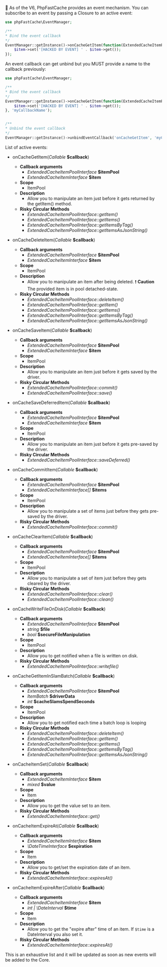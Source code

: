 :mega: As of the V6, PhpFastCache provides an event mechanism.
You can subscribe to an event by passing a Closure to an active event:

```php
use phpFastCache\EventManager;

/**
* Bind the event callback
*/
EventManager::getInstance()->onCacheGetItem(function(ExtendedCacheItemPoolInterface $itemPool, ExtendedCacheItemInterface $item){
    $item->set('[HACKED BY EVENT] ' . $item->get());
});

```

An event callback can get unbind but you MUST provide a name to the callback previously:


```php
use phpFastCache\EventManager;

/**
* Bind the event callback
*/
EventManager::getInstance()->onCacheGetItem(function(ExtendedCacheItemPoolInterface $itemPool, ExtendedCacheItemInterface $item){
    $item->set('[HACKED BY EVENT] ' . $item->get());
}, 'myCallbackName');


/**
* Unbind the event callback
*/
EventManager::getInstance()->unbindEventCallback('onCacheGetItem', 'myCallbackName');

```


List of active events:

- onCacheGetItem(*Callable* **$callback**)
    - **Callback arguments**
      - *ExtendedCacheItemPoolInterface* **$itemPool**
      - *ExtendedCacheItemInterface* **$item**
    - **Scope**
        - ItemPool
    - **Description**
       - Allow you to manipulate an item just before it gets returned by the getItem() method.
    - **Risky Circular Methods**
        - *ExtendedCacheItemPoolInterface::getItem()*
        - *ExtendedCacheItemPoolInterface::getItems()*
        - *ExtendedCacheItemPoolInterface::getItemsByTag()*
        - *ExtendedCacheItemPoolInterface::getItemsAsJsonString()*

- onCacheDeleteItem(*Callable* **$callback**)
    - **Callback arguments**
        - *ExtendedCacheItemPoolInterface* **$itemPool**
        - *ExtendedCacheItemInterface* **$item**
    - **Scope**
        - ItemPool
    - **Description**
        - Allow you to manipulate an item after being deleted. :exclamation: **Caution** The provided item is in pool detached-state.
    - **Risky Circular Methods**
        - *ExtendedCacheItemPoolInterface::deleteItem()*
        - *ExtendedCacheItemPoolInterface::getItem()*
        - *ExtendedCacheItemPoolInterface::getItems()*
        - *ExtendedCacheItemPoolInterface::getItemsByTag()*
        - *ExtendedCacheItemPoolInterface::getItemsAsJsonString()*

- onCacheSaveItem(*Callable* **$callback**)
    - **Callback arguments**
        - *ExtendedCacheItemPoolInterface* **$itemPool**
        - *ExtendedCacheItemInterface* **$item**
    - **Scope**
        - ItemPool
    - **Description**
        - Allow you to manipulate an item just before it gets saved by the driver.
    - **Risky Circular Methods**
        - *ExtendedCacheItemPoolInterface::commit()*
        - *ExtendedCacheItemPoolInterface::save()*

- onCacheSaveDeferredItem(*Callable* **$callback**)
    - **Callback arguments**
        - *ExtendedCacheItemPoolInterface* **$itemPool**
        - *ExtendedCacheItemInterface* **$item**
    - **Scope**
        - ItemPool
    - **Description**
        - Allow you to manipulate an item just before it gets pre-saved by the driver.
    - **Risky Circular Methods**
        - *ExtendedCacheItemPoolInterface::saveDeferred()*

- onCacheCommitItem(*Callable* **$callback**)
    - **Callback arguments**
        - *ExtendedCacheItemPoolInterface* **$itemPool**
        - *ExtendedCacheItemInterface[]* **$items**
    - **Scope**
        - ItemPool
    - **Description**
        - Allow you to manipulate a set of items just before they gets pre-saved by the driver.
    - **Risky Circular Methods**
        - *ExtendedCacheItemPoolInterface::commit()*

- onCacheClearItem(*Callable* **$callback**)
    - **Callback arguments**
        - *ExtendedCacheItemPoolInterface* **$itemPool**
        - *ExtendedCacheItemInterface[]* **$items**
    - **Scope**
        - ItemPool
    - **Description**
        - Allow you to manipulate a set of item just before they gets cleared by the driver.
    - **Risky Circular Methods**
        - *ExtendedCacheItemPoolInterface::clear()*
        - *ExtendedCacheItemPoolInterface::clean()*

 - onCacheWriteFileOnDisk(*Callable* **$callback**)
    - **Callback arguments**
        - *ExtendedCacheItemPoolInterface* **$itemPool**
        - *string* **$file**
        - *bool* **$secureFileManipulation**
    - **Scope**
        - ItemPool
    - **Description**
        - Allow you to get notified when a file is written on disk.
    - **Risky Circular Methods**
        - *ExtendedCacheItemPoolInterface::writefile()*

- onCacheGetItemInSlamBatch(*Callable* **$callback**)
    - **Callback arguments**
        - *ExtendedCacheItemPoolInterface* **$itemPool**
        - *ItemBatch* **$driverData**
        - *int* **$cacheSlamsSpendSeconds**
    - **Scope**
        - ItemPool
    - **Description**
        - Allow you to get notified each time a batch loop is looping
    - **Risky Circular Methods**
        - *ExtendedCacheItemPoolInterface::deleteItem()*
        - *ExtendedCacheItemPoolInterface::getItem()*
        - *ExtendedCacheItemPoolInterface::getItems()*
        - *ExtendedCacheItemPoolInterface::getItemsByTag()*
        - *ExtendedCacheItemPoolInterface::getItemsAsJsonString()*

- onCacheItemSet(*Callable* **$callback**)
    - **Callback arguments**
        - *ExtendedCacheItemInterface* **$item**
        - *mixed* **$value**
    - **Scope**
        - Item
    - **Description**
        - Allow you to get the value set to an item.
    - **Risky Circular Methods**
        - *ExtendedCacheItemInterface::get()*

- onCacheItemExpireAt(*Callable* **$callback**)
    - **Callback arguments**
        - *ExtendedCacheItemInterface* **$item**
        - *\DateTimeInterface* **$expiration**
    - **Scope**
        - Item
    - **Description**
        - Allow you to get/set the expiration date of an item.
    - **Risky Circular Methods**
        - *ExtendedCacheItemInterface::expiresAt()*

- onCacheItemExpireAfter(*Callable* **$callback**)
    - **Callback arguments**
        - *ExtendedCacheItemInterface* **$item**
        - *int | \DateInterval* **$time**
    - **Scope**
        - Item
    - **Description**
        - Allow you to get the "expire after" time of an item. If `$time` is a DateInterval you also set it.
    - **Risky Circular Methods**
        - *ExtendedCacheItemInterface::expiresAt()*

This is an exhaustive list and it will be updated as soon as new events will be added to the Core.